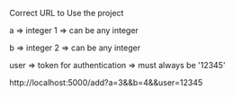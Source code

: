 
Correct URL to Use the project

a => integer 1 => can be any integer

b => integer 2 => can be any integer

user => token for authentication => must always be '12345'


http://localhost:5000/add?a=3&&b=4&&user=12345
